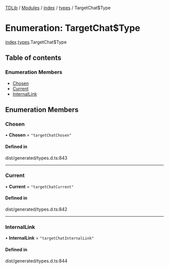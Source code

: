 [TDLib](../README.md) / [Modules](../modules.md) / [index](../modules/index.md) / [types](../modules/index.types.md) / TargetChat$Type

# Enumeration: TargetChat$Type

[index](../modules/index.md).[types](../modules/index.types.md).TargetChat$Type

## Table of contents

### Enumeration Members

- [Chosen](index.types.TargetChat_Type.md#chosen)
- [Current](index.types.TargetChat_Type.md#current)
- [InternalLink](index.types.TargetChat_Type.md#internallink)

## Enumeration Members

### Chosen

• **Chosen** = ``"targetChatChosen"``

#### Defined in

dist/generated/types.d.ts:843

___

### Current

• **Current** = ``"targetChatCurrent"``

#### Defined in

dist/generated/types.d.ts:842

___

### InternalLink

• **InternalLink** = ``"targetChatInternalLink"``

#### Defined in

dist/generated/types.d.ts:844
